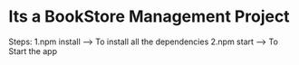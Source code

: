 # Its a BookStore Management Project

Steps:
1.npm install --> To install all the dependencies
2.npm start --> To Start the app
